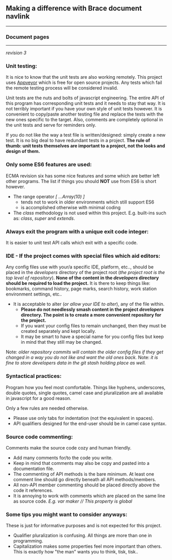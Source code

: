 ## Making a difference with Brace document navlink

---
### Document pages

---

*revision 3*

### Unit testing:
It is nice to know that the unit tests are also working remotely. This project uses [Appveyor](https://www.appveyor.com) which is free for open source projects. Any tests which fail the remote testing process will be considered invalid.

Unit tests are the nuts and bolts of javascript engineering. The entire API of this program has corresponding unit tests and it needs to stay that way. It is not terribly important if you have your own style of unit tests however. It is convenient to copy/paste another testing file and replace the tests with the new ones specific to the target. Also, comments are completely optional in the unit tests and serve for reminders only.

If you do not like the way a test file is written/designed: simply create a new test. It is no big deal to have redundant tests in a project.
**The rule of thumb: unit tests themselves are important to a project, not the looks and design of them.**

### Only some ES6 features are used:
ECMA revision six has some nice features and some which are better left other programs. The list if things you should **NOT** use from ES6 is short however.

* The range operator *[ ...Array(10) ]*
	* tends not to work in older environments which still support ES6
	* is accomplished otherwise with minimal coding
* The *class* methodology is not used within this project. E.g. built-ins such as: *class*, *super* and *extends*.

### Always exit the program with a unique exit code integer:
It is easier to unit test API calls which exit with a specific code.

### IDE - If the project comes with special files which aid editors:
Any config files use with your/a specific IDE, platform, etc.., should be placed in the *developers* directory of the project root (*the project root is the top level of repository*).
**None of the content in the *developers* directory should be required to load the project.** It is there to keep things like: bookmarks, command history, page marks, search history, work station environment settings, etc..

* It is acceptable to alter (*or allow your IDE to alter*), any of the file within.
	* **Please do not needlessly smash content in the project *developers* directory. The point is to create a more convenient repository for the project.**
	* If you want your config files to remain unchanged, then they must be created separately and kept locally.
	* It may be smart to have a special name for you config files but keep in mind that they still may be changed.

Note: *older repository commits will contain the older config files if they get changed in a way you do not like and want the old ones back.*
Note: *it is fine to store developers data in the *git stash* holding place as well.*

### Syntactical practices:
Program how you feel most comfortable. Things like hyphens, underscores, double quotes, single quotes, camel case and pluralization are all available in javascript for a good reason.

Only a few rules are needed otherwise.
* Please use only tabs for indentation (not the equivalent in spaces).
* API qualifiers designed for the end-user should be in camel case syntax.  

### Source code commenting:
Comments make the source code cozy and human friendly.

* Add many comments for/to the code you write.
* Keep in mind that comments may also be copy and pasted into a documentation file.
* The commenting of API methods is the bare minimum. At least one comment line should go directly beneath all API methods/members.
* All non-API member commenting should be placed directly above the code it references.
* It is annoying to work with comments which are placed on the same line as source code. *E.g. var maker // This property is global*


### Some tips you might want to consider anyways:
These is just for informative purposes and is not expected for this project.

* Qualifier pluralization is confusing. All things are more than one in programming.
* Capitalization makes some properties feel more important than others. This is exactly how "the man" wants you to think, tisk, tisk..
